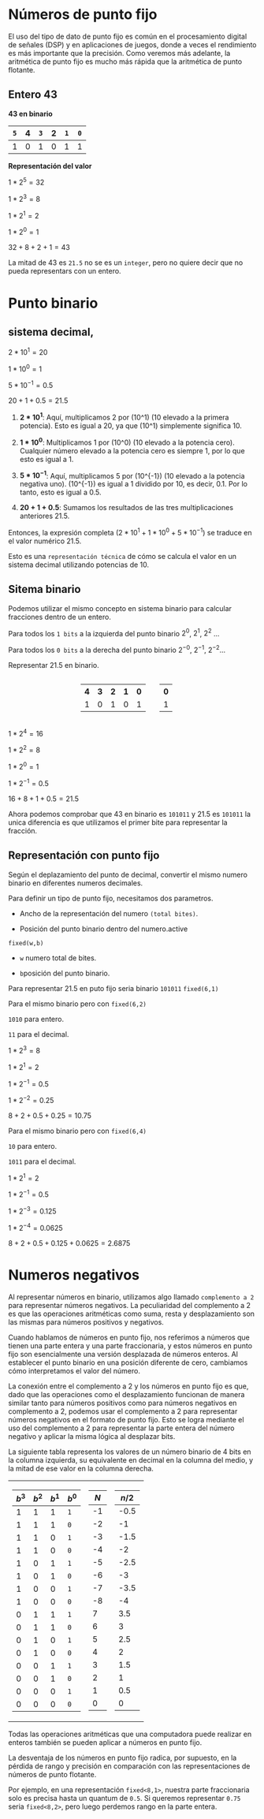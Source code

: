 # Números de punto fijo

El uso del tipo de dato de punto fijo es común en el procesamiento digital de señales (DSP) y en aplicaciones de juegos, donde a veces el rendimiento es más importante que la precisión. Como veremos más adelante, la aritmética de punto fijo es mucho más rápida que la aritmética de punto flotante.

## Entero 43

**43 en binario**

<div align="center">

|`5`|4|`3`|2|`1`|`0`|
|-|-|-|-|-|-|
|1|0|1|0|1|1|

</div>

**Representación del valor**

$1 * 2^5 = 32$

$1 * 2^3 = 8$

$1 * 2^1 = 2$

$1 * 2^0 = 1$

$32 + 8 + 2 + 1 = 43$

La mitad de 43 es `21.5` no se es un `integer`, pero no quiere decir que no pueda representars con un entero.

# Punto binario

## sistema decimal,

$2 * 10^1 = 20$

$1 * 10^0 = 1$

$5 * 10^{-1} = 0.5$

$20 + 1 + 0.5 = 21.5$

1. **$2 * 10^1$**: Aquí, multiplicamos 2 por \(10^1\) (10 elevado a la primera potencia). Esto es igual a 20, ya que \(10^1\) simplemente significa 10.

2. **$1 * 10^0$**: Multiplicamos 1 por \(10^0\) (10 elevado a la potencia cero). Cualquier número elevado a la potencia cero es siempre 1, por lo que esto es igual a 1.

3. **$5 * 10^{-1}$**: Aquí, multiplicamos 5 por \(10^{-1}\) (10 elevado a la potencia negativa uno). \(10^{-1}\) es igual a 1 dividido por 10, es decir, 0.1. Por lo tanto, esto es igual a 0.5.

4. **$20 + 1 + 0.5$**: Sumamos los resultados de las tres multiplicaciones anteriores 21.5.

Entonces, la expresión completa $(2 * 10^1 + 1 * 10^0 + 5 * 10^{-1})$ se traduce en el valor numérico $21.5$. 

Esto es una `representación técnica` de cómo se calcula el valor en un sistema decimal utilizando potencias de 10.


## Sitema binario

Podemos utilizar el mismo concepto en sistema binario para calcular fracciones dentro de un entero.

Para todos los `1 bits` a la izquierda del punto binario $2^0$, $2^1$, $2^2$ ...

Para todos los `0 bits` a la derecha del punto binario $2^{-0}$, $2^{-1}$, $2^{-2}$...

Representar 21.5 en binario.

<div align="center">
  <table style="width:31%; display: inline-block;">
    <tr>
      <th>4</th>
      <th>3</th>
      <th>2</th>
      <th>1</th>
      <th>0</th>
    </tr>
    <tr>
      <td>1</td>
      <td>0</td>
      <td>1</td>
      <td>0</td>
      <td>1</td>
    </tr>
  </table>
  <table style="width:10%; display: inline-block;">
    <tr>
      <th>0</th>
    </tr>
    <tr>
      <td>1</td>
    </tr>
  </table>
  </div>

$1 * 2^4 = 16$

$1 * 2^2 = 8$

$1 * 2^0 = 1$

$1 * 2^{-1} = 0.5$

$16 + 8 + 1 + 0.5 = 21.5$

Ahora podemos comprobar que 43 en binario es `101011` y 21.5 es `101011` la unica diferencia es que utilizamos el primer bite para representar la fracción.

## Representación con punto fijo

Según el deplazamiento del punto de decimal, convertir el mismo numero binario en diferentes numeros decimales.

Para definir un tipo de punto fijo, necesitamos dos parametros.

+ Ancho de la representación del numero `(total bites)`.

+ Posición del punto binario dentro del numero.active

`fixed(w,b)`

+ `w` numero total de bites.

+ `b`posición del punto binario.

Para representar 21.5 en puto fijo seria  binario `101011` `fixed(6,1)`

Para el mismo binario pero con `fixed(6,2)`

`1010` para entero.

`11` para el decimal.

$1 * 2^3 = 8$

$1 * 2^1 = 2$

$1 * 2^{-1} = 0.5$

$1 * 2^{-2} = 0.25$

$8 + 2 + 0.5 + 0.25 = 10.75$


Para el mismo binario pero con `fixed(6,4)`

`10` para entero.

`1011` para el decimal.

$1 * 2^1 = 2$

$1 * 2^{-1} = 0.5$

$1 * 2^{-3} = 0.125$

$1 * 2^{-4} = 0.0625$

$8 + 2 + 0.5 + 0.125 + 0.0625 = 2.6875$

# Numeros negativos

Al representar números en binario, utilizamos algo llamado `complemento a 2` para representar números negativos. La peculiaridad del complemento a 2 es que las operaciones aritméticas como suma, resta y desplazamiento son las mismas para números positivos y negativos.

Cuando hablamos de números en punto fijo, nos referimos a números que tienen una parte entera y una parte fraccionaria, y estos números en punto fijo son esencialmente una versión desplazada de números enteros. Al establecer el punto binario en una posición diferente de cero, cambiamos cómo interpretamos el valor del número.

La conexión entre el complemento a 2 y los números en punto fijo es que, dado que las operaciones como el desplazamiento funcionan de manera similar tanto para números positivos como para números negativos en complemento a 2, podemos usar el complemento a 2 para representar números negativos en el formato de punto fijo. Esto se logra mediante el uso del complemento a 2 para representar la parte entera del número negativo y aplicar la misma lógica al desplazar bits.


La siguiente tabla representa los valores de un número binario de 4 bits en la columna izquierda, su equivalente en decimal en la columna del medio, y la mitad de ese valor en la columna derecha.

<table >
<tr><td>

|$b^3$|$b^2$|$b^1$|$b^0$|
|-|-|-|-|
|1|1|1|`1`|
|1|1|1|`0`|
|1|1|0|`1`|
|1|1|0|`0`|
|1|0|1|`1`|
|1|0|1|`0`|
|1|0|0|`1`|
|1|0|0|`0`|
|0|1|1|`1`|
|0|1|1|`0`|
|0|1|0|`1`|
|0|1|0|`0`|
|0|0|1|`1`|
|0|0|1|`0`|
|0|0|0|`1`|
|0|0|0|`0`|

</td><td>

|$N$|
|-|
|-1|
|-2|
|-3|
|-4|
|-5|
|-6|
|-7|
|-8|
|7|
|6|
|5|
|4|
|3|
|2|
|1|
|0|

</td><td>

|$n/2$|
|--|
|-0.5|
|-1|
|-1.5|
|-2|
|-2.5|
|-3|
|-3.5|
|-4|
|3.5|
|3|
|2.5|
|2|
|1.5|
|1|
|0.5|
|0|

</td></tr> </table>


Todas las operaciones aritméticas que una computadora puede realizar en enteros también se pueden aplicar a números en punto fijo.

La desventaja de los números en punto fijo radica, por supuesto, en la pérdida de rango y precisión en comparación con las representaciones de números de punto flotante. 

Por ejemplo, en una representación `fixed<8,1>`, nuestra parte fraccionaria solo es precisa hasta un quantum de `0.5`. 
Si queremos representar `0.75` seria `fixed<8,2>`, pero luego perdemos rango en la parte entera.